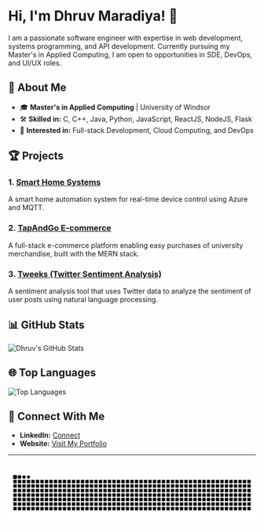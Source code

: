 # Hi, I'm Dhruv Maradiya! 👋

I am a passionate software engineer with expertise in web development, systems programming, and API development. Currently pursuing my Master's in Applied Computing, I am open to opportunities in SDE, DevOps, and UI/UX roles.

## 🚀 About Me

- 🎓 **Master's in Applied Computing** | University of Windsor
- 🛠 **Skilled in:** C, C++, Java, Python, JavaScript, ReactJS, NodeJS, Flask
- 🌱 **Interested in:** Full-stack Development, Cloud Computing, and DevOps

## 🏆 Projects

### 1. [Smart Home Systems](https://github.com/DhruvMaradiya/smart-home-systems)
A smart home automation system for real-time device control using Azure and MQTT.

### 2. [TapAndGo E-commerce](https://github.com/DhruvMaradiya/tapandgo-ecommerce-website)
A full-stack e-commerce platform enabling easy purchases of university merchandise, built with the MERN stack.

### 3. [Tweeks (Twitter Sentiment Analysis)](https://github.com/DhruvMaradiya/tweeks)
A sentiment analysis tool that uses Twitter data to analyze the sentiment of user posts using natural language processing.

## 📊 GitHub Stats

![Dhruv's GitHub Stats](https://github-readme-stats.vercel.app/api?username=DhruvMaradiya&show_icons=true&theme=radical)

## 🌐 Top Languages

![Top Languages](https://github-readme-stats.vercel.app/api/top-langs/?username=DhruvMaradiya&layout=compact&theme=radical)

## 💼 Connect With Me

- **LinkedIn:** [Connect](https://www.linkedin.com/in/dhruv-maradiya-34b2ba190/)
- **Website:** [Visit My Portfolio](https://dhruv-kappa.vercel.app/)

---


<br clear="both">
<img src="https://github.com/DhruvMaradiya/DhruvMaradiya/blob/output/snake.svg" alt="Snake animation" />
